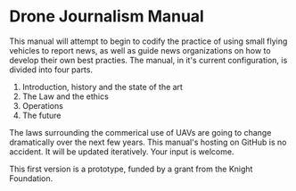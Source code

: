 Drone Journalism Manual
=======================

This manual will attempt to begin to codify the practice of using small flying vehicles to report news, as well as guide news organizations on how to develop their own best practies. The manual, in it's current configuration, is divided into four parts.

1. Introduction, history and the state of the art
2. The Law and the ethics
3. Operations
4. The future 

The laws surrounding the commerical use of UAVs are going to change dramatically over the next few years. This manual's hosting on GitHub is no accident. It will be updated iteratively. Your input is welcome. 

This first version is a prototype, funded by a grant from the Knight Foundation. 